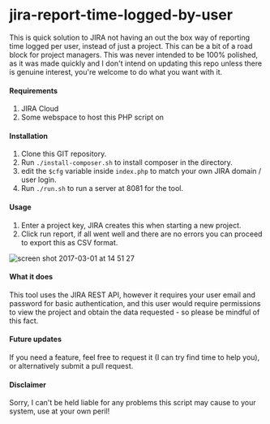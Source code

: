 # jira-report-time-logged-by-user
This is quick solution to JIRA not having an out the box way of reporting time logged per user, instead of just a project. This can be a bit of a road block for project managers. This was never intended to be 100% polished, as it was made quickly and I don't intend on updating this repo unless there is genuine interest, you're welcome to do what you want with it.

#### Requirements
1. JIRA Cloud
2. Some webspace to host this PHP script on

#### Installation
1. Clone this GIT repository.
2. Run `./install-composer.sh` to install composer in the directory.
3. edit the `$cfg` variable inside `index.php` to match your own JIRA domain / user login.
4. Run `./run.sh` to run a server at 8081 for the tool.

#### Usage
1.  Enter a project key,  JIRA creates this when starting a new project.
2.  Click run report, if all went well and there are no errors you can proceed to export this as CSV format.

![screen shot 2017-03-01 at 14 51 27](https://cloud.githubusercontent.com/assets/2064944/23467579/57ae1512-fe96-11e6-893d-b08615e80811.png)

#### What it does
This tool uses the JIRA REST API, however it requires your user email and password for basic authentication, and this user would require permissions to view the project and obtain the data requested - so please be mindful of this fact.

#### Future updates
If you need a feature, feel free to request it (I can try find time to help you), or alternatively submit a pull request.

#### Disclaimer
Sorry, I can't be held liable for any problems this script may cause to your system, use at your own peril!
